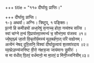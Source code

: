 +++
title = "११० दीर्घायुः प्राप्तिः।"

+++
दीर्घायुः प्राप्तिः।  
१-३ अथर्वा। अग्निः। त्रिष्टुप्, १ पङ्क्तिः।  
प्र॒त्नो हि कमीड्यो॑ अध्व॒रेषु॑ स॒नाच्च॒ होता॒ नव्य॑श्च सत्सि ।  
स्वां चा॑ग्ने त॒न्वं पि॒प्राय॑स्वा॒स्मभ्यं॑ च॒ सौभ॑ग॒मा य॑जस्व ॥१॥  
ज्ये॒ष्ठ॒घ्न्यं जा॒तो वि॒चृतो॑र्य॒मस्य॑ मूल॒बर्ह॑णा॒त् परि॑ पाह्येनम्।  
अत्ये॑नं नेषद् दुरि॒तानि॒ विश्वा॑ दीर्घायु॒त्वाय॑ श॒तशा॑रदाय ॥२॥  
व्या॒घ्रेऽह्न्य॑जनिष्ट वी॒रो न॑क्षत्र॒जा जाय॑मानः सु॒वीरः॑ ।  
स मा व॑धीत् पि॒तरं॒ वर्ध॑मानो॒ मा मा॒तरं॒ प्र मि॑नी॒ज्जनि॑त्रीम्॥३॥